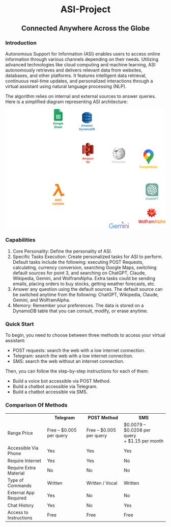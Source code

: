 <h1 align="center">ASI-Project</h1>

<h2 align="center">Connected Anywhere Across the Globe</h2>

### Introduction

Autonomous Support for Information (ASI) enables users to access online information through various channels depending on their
needs. Utilizing advanced technologies like cloud computing and machine learning, ASI autonomously retrieves and delivers relevant
data from websites, databases, and other platforms. It features intelligent data retrieval, continuous real-time updates, and
personalized interactions through a virtual assistant using natural language processing (NLP).

The algorithm relies on internal and external sources to answer queries. Here is a simplified diagram representing ASI architecture:

<p align="center">
  <img src="https://github.com/6248b8d16d1ed6821698c04b329a6c83/ASI-Project/blob/df701badcfc6dafd14efdfdbd149a1b50e143c4f/assets/ASI%20Architecture.png" alt="ASI Project Architecture" width="600"/>
</p>

### Capabilities

1. Core Personality: Define the personality of ASI.
2. Specific Tasks Execution: Create personalized tasks for ASI to
perform. Default tasks include the following: executing POST
Requests, calculating, currency conversion, searching
Google Maps, switching default sources for point 3, and
searching on ChatGPT, Claude, Wikipedia, Gemini, and WolframAlpha.
Extra tasks could be sending emails, placing orders to buy
stocks, getting weather forecasts, etc.
3. Answer any question using the default sources. The default
source can be switched anytime from the following: ChatGPT,
Wikipedia, Claude, Gemini, and WolframAlpha.
4. Memory: Remember your preferences. The data is stored on a
DynamoDB table that you can consult, modify, or erase
anytime.

### Quick Start

To begin, you need to choose between three methods to access your virtual assistant:
- POST requests: search the web with a low internet connection.
- Telegram: search the web with a low internet connection.
- SMS: search the web without an internet connection.

Then, you can follow the step-by-step instructions for each of them:
- Build a voice bot accessible via POST Method.
- Build a chatbot accessible via Telegram.
- Build a chatbot accessible via SMS.


### Comparison Of Methods
<div align="center">
  <table>
    <tr>
      <th></th>
      <th>Telegram</th>
      <th>POST Method</th>
      <th>SMS</th>
    </tr>
    <tr>
      <td>Range Price</td>
      <td>Free – $0.005 per query</td>
      <td>Free – $0.005 per query</td>
      <td>$0.0079 – $0.0208 per query<br>+ $1.15 per month</td>
    </tr>
    <tr>
      <td>Accessible Via Phone</td>
      <td>Yes</td>
      <td>Yes</td>
      <td>Yes</td>
    </tr>
    <tr>
      <td>Require Internet</td>
      <td>Yes</td>
      <td>Yes</td>
      <td>No</td>
    </tr>
    <tr>
      <td>Require Extra Material</td>
      <td>No</td>
      <td>No</td>
      <td>No</td>
    </tr>
    <tr>
      <td>Type of Commands</td>
      <td>Written</td>
      <td>Written / Vocal</td>
      <td>Written</td>
    </tr>
    <tr>
      <td>External App Required</td>
      <td>Yes</td>
      <td>No</td>
      <td>No</td>
    </tr>
    <tr>
      <td>Chat History</td>
      <td>Yes</td>
      <td>No</td>
      <td>Yes</td>
    </tr>
    <tr>
      <td>Access to Instructions</td>
      <td>Free</td>
      <td>Free</td>
      <td>Free</td>
    </tr>
  </table>
</div>


